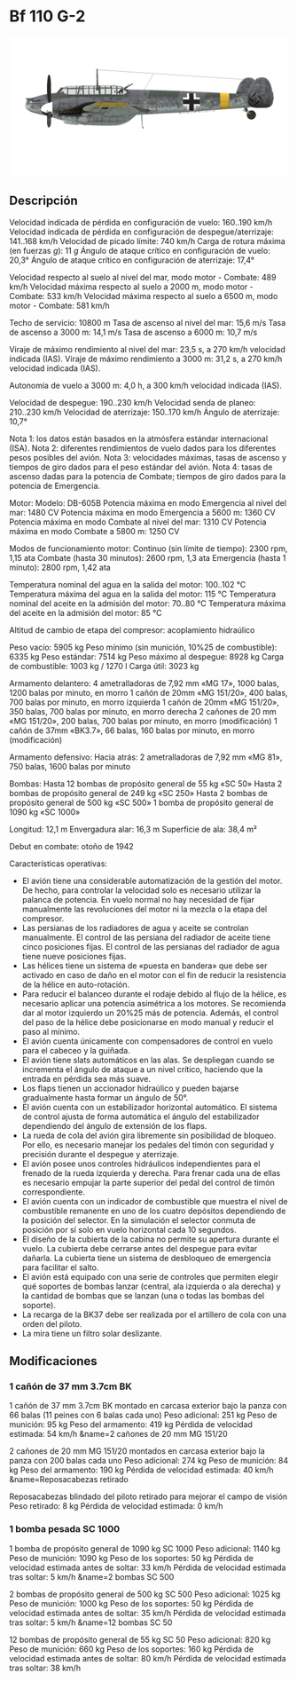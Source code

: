 # Bf 110 G-2

![bf110g2](../images/bf110g2.png)

## Descripción

Velocidad indicada de pérdida en configuración de vuelo: 160..190 km/h
Velocidad indicada de pérdida en configuración de despegue/aterrizaje: 141..168 km/h
Velocidad de picado límite: 740 km/h
Carga de rotura máxima (en fuerzas <i>g</i>): 11 <i>g</i>
Ángulo de ataque crítico en configuración de vuelo: 20,3°
Ángulo de ataque crítico en configuración de aterrizaje: 17,4°

Velocidad respecto al suelo al nivel del mar, modo motor - Combate: 489 km/h
Velocidad máxima respecto al suelo a 2000 m, modo motor - Combate: 533 km/h
Velocidad máxima respecto al suelo a 6500 m, modo motor - Combate: 581 km/h

Techo de servicio: 10800 m
Tasa de ascenso al nivel del mar: 15,6 m/s
Tasa de ascenso a 3000 m: 14,1 m/s
Tasa de ascenso a 6000 m: 10,7 m/s

Viraje de máximo rendimiento al nivel del mar: 23,5 s, a 270 km/h velocidad indicada (IAS).
Viraje de máximo rendimiento a 3000 m: 31,2 s, a 270 km/h velocidad indicada (IAS).

Autonomía de vuelo a 3000 m: 4,0 h, a 300 km/h velocidad indicada (IAS).

Velocidad de despegue: 190..230 km/h
Velocidad senda de planeo: 210..230 km/h
Velocidad de aterrizaje: 150..170 km/h
Ángulo de aterrizaje: 10,7°

Nota 1: los datos están basados en la atmósfera estándar internacional (ISA).
Nota 2: diferentes rendimientos de vuelo dados para los diferentes pesos posibles del avión.
Nota 3: velocidades máximas, tasas de ascenso y tiempos de giro dados para el peso estándar del avión.
Nota 4: tasas de ascenso dadas para la potencia de Combate; tiempos de giro dados para la potencia de Emergencia.

Motor:
Modelo: DB-605B
Potencia máxima en modo Emergencia al nivel del mar: 1480 CV
Potencia máxima en modo Emergencia a 5600 m: 1360 CV
Potencia máxima en modo Combate al nivel del mar: 1310 CV
Potencia máxima en modo Combate a 5800 m: 1250 CV

Modos de funcionamiento motor:
Continuo (sin límite de tiempo): 2300 rpm, 1,15 ata
Combate (hasta 30 minutos): 2600 rpm, 1,3 ata
Emergencia (hasta 1 minuto): 2800 rpm, 1,42 ata

Temperatura nominal del agua en la salida del motor: 100..102 °C
Temperatura máxima del agua en la salida del motor: 115 °C
Temperatura nominal del aceite en la admisión del motor: 70..80 °C
Temperatura máxima del aceite en la admisión del motor: 85 °C

Altitud de cambio de etapa del compresor: acoplamiento hidraúlico

Peso vacío: 5905 kg
Peso mínimo (sin munición, 10%25 de combustible): 6335 kg
Peso estándar: 7514 kg
Peso máximo al despegue: 8928 kg
Carga de combustible: 1003 kg / 1270 l
Carga útil: 3023 kg

Armamento delantero:
4 ametralladoras de 7,92 mm «MG 17», 1000 balas, 1200 balas por minuto, en morro
1 cañón de 20mm «MG 151/20», 400 balas, 700 balas por minuto, en morro izquierda
1 cañón de 20mm «MG 151/20», 350 balas, 700 balas por minuto, en morro derecha
2 cañones de 20 mm «MG 151/20», 200 balas, 700 balas por minuto, en morro (modificación)
1 cañón de 37mm «BK3.7», 66 balas, 160 balas por minuto, en morro (modificación)

Armamento defensivo:
Hacia atrás: 2 ametralladoras de 7,92 mm «MG 81», 750 balas, 1600 balas por minuto

Bombas:
Hasta 12 bombas de propósito general de 55 kg «SC 50»
Hasta 2 bombas de propósito general de 249 kg «SC 250»
Hasta 2 bombas de propósito general de 500 kg «SC 500»
1 bomba de propósito general de 1090 kg «SC 1000»

Longitud: 12,1 m
Envergadura alar: 16,3 m
Superficie de ala: 38,4 m²

Debut en combate: otoño de 1942

Características operativas:
- El avión tiene una considerable automatización de la gestión del motor. De hecho, para controlar la velocidad solo es necesario utilizar la palanca de potencia. En vuelo normal no hay necesidad de fijar manualmente las revoluciones del motor ni la mezcla o la etapa del compresor.
- Las persianas de los radiadores de agua y aceite se controlan manualmente. El control de las persiana del radiador de aceite tiene cinco posiciones fijas. El control de las persianas del radiador de agua tiene nueve posiciones fijas.
- Las hélices tiene un sistema de «puesta en bandera» que debe ser activado en caso de daño en el motor con el fin de reducir la resistencia de la hélice en auto-rotación.
- Para reducir el balanceo durante el rodaje debido al flujo de la hélice, es necesario aplicar una potencia asimétrica a los motores. Se recomienda dar al motor izquierdo un 20%25 más de potencia. Además, el control del paso de la hélice debe posicionarse en modo manual y reducir el paso al mínimo.
- El avión cuenta únicamente con compensadores de control en vuelo para el cabeceo y la guiñada.
- El avión tiene slats automáticos en las alas. Se despliegan cuando se incrementa el ángulo de ataque a un nivel crítico, haciendo que la entrada en pérdida sea más suave.
- Los flaps tienen un accionador hidraúlico y pueden bajarse gradualmente hasta formar un ángulo de 50°.
- El avión cuenta con un estabilizador horizontal automático. El sistema de control ajusta de forma automática el ángulo del estabilizador dependiendo del ángulo de extensión de los flaps.
- La rueda de cola del avión gira libremente sin posibilidad de bloqueo. Por ello, es necesario manejar los pedales del timón con seguridad y precisión durante el despegue y aterrizaje.
- El avión posee unos controles hidráulicos independientes para el frenado de la rueda izquierda y derecha. Para frenar cada una de ellas es necesario empujar la parte superior del pedal del control de timón correspondiente.
- El avión cuenta con un indicador de combustible que muestra el nivel de combustible remanente en uno de los cuatro depósitos dependiendo de la posición del selector. En la simulación el selector conmuta de posición por sí solo en vuelo horizontal cada 10 segundos.
- El diseño de la cubierta de la cabina no permite su apertura durante el vuelo. La cubierta debe cerrarse antes del despegue para evitar dañarla. La cubierta tiene un sistema de desbloqueo de emergencia para facilitar el salto.
- El avión está equipado con una serie de controles que permiten elegir qué soportes de bombas lanzar (central, ala izquierda o ala derecha) y la cantidad de bombas que se lanzan (una o todas las bombas del soporte).
- La recarga de la BK37 debe ser realizada por el artillero de cola con una orden del piloto.
- La mira tiene un filtro solar deslizante.

## Modificaciones

### 1 cañón de 37 mm 3.7cm BK

1 cañón de 37 mm 3.7cm BK montado en carcasa exterior bajo la panza con 66 balas (11 peines con 6 balas cada uno)
Peso adicional: 251 kg
Peso de munición: 95 kg
Peso del armamento: 419 kg
Pérdida de velocidad estimada: 54 km/h﻿
&name=2 cañones de 20 mm MG 151/20

2 cañones de 20 mm MG 151/20 montados en carcasa exterior bajo la panza con 200 balas cada uno
Peso adicional: 274 kg
Peso de munición: 84 kg
Peso del armamento: 190 kg
Pérdida de velocidad estimada: 40 km/h﻿
&name=Reposacabezas retirado

Reposacabezas blindado del piloto retirado para mejorar el campo de visión
Peso retirado: 8 kg
Pérdida de velocidad estimada: 0 km/h
### 1 bomba pesada SC 1000

1 bomba de propósito general de 1090 kg SC 1000
Peso adicional: 1140 kg
Peso de munición: 1090 kg
Peso de los soportes: 50 kg
Pérdida de velocidad estimada antes de soltar: 33 km/h
Pérdida de velocidad estimada tras soltar: 5 km/h﻿
&name=2 bombas SC 500

2 bombas de propósito general de 500 kg SC 500
Peso adicional: 1025 kg
Peso de munición: 1000 kg
Peso de los soportes: 50 kg
Pérdida de velocidad estimada antes de soltar: 35 km/h
Pérdida de velocidad estimada tras soltar: 5 km/h﻿
&name=12 bombas SC 50

12 bombas de propósito general de 55 kg SC 50
Peso adicional: 820 kg
Peso de munición: 660 kg
Peso de los soportes: 160 kg
Pérdida de velocidad estimada antes de soltar: 80 km/h
Pérdida de velocidad estimada tras soltar: 38 km/h